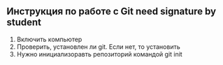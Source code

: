 ## **Инструкция по работе с Git** need signature by student

1. Включить компьютер
1. Проверить, установлен ли git. Если нет, то установить
1. Нужно инициализоравть репозиторий командой git init
